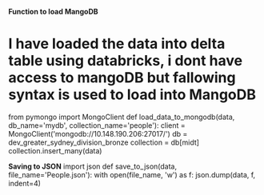 **Function to load MangoDB**
# I have loaded the data into delta table using databricks, i dont have access to mangoDB but fallowing syntax is used to load into MangoDB
from pymongo import MongoClient
def load_data_to_mongodb(data, db_name='mydb', collection_name='people'):
    client = MongoClient('mongodb://10.148.190.206:27017/')
    db = dev_greater_sydney_division_bronze
    collection = db[midt]
    collection.insert_many(data)

**Saving to JSON**
import json
def save_to_json(data, file_name='People.json'):
    with open(file_name, 'w') as f:
        json.dump(data, f, indent=4)
